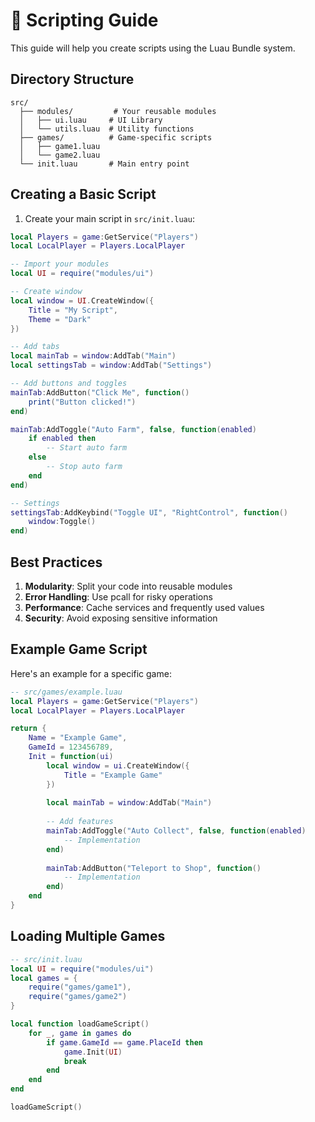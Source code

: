 # 🚀 Scripting Guide

This guide will help you create scripts using the Luau Bundle system.

## Directory Structure

```
src/
  ├── modules/         # Your reusable modules
  │   ├── ui.luau     # UI Library
  │   └── utils.luau  # Utility functions
  ├── games/          # Game-specific scripts
  │   ├── game1.luau
  │   └── game2.luau
  └── init.luau       # Main entry point
```

## Creating a Basic Script

1. Create your main script in `src/init.luau`:

```lua
local Players = game:GetService("Players")
local LocalPlayer = Players.LocalPlayer

-- Import your modules
local UI = require("modules/ui")

-- Create window
local window = UI.CreateWindow({
    Title = "My Script",
    Theme = "Dark"
})

-- Add tabs
local mainTab = window:AddTab("Main")
local settingsTab = window:AddTab("Settings")

-- Add buttons and toggles
mainTab:AddButton("Click Me", function()
    print("Button clicked!")
end)

mainTab:AddToggle("Auto Farm", false, function(enabled)
    if enabled then
        -- Start auto farm
    else
        -- Stop auto farm
    end
end)

-- Settings
settingsTab:AddKeybind("Toggle UI", "RightControl", function()
    window:Toggle()
end)
```

## Best Practices

1. **Modularity**: Split your code into reusable modules
2. **Error Handling**: Use pcall for risky operations
3. **Performance**: Cache services and frequently used values
4. **Security**: Avoid exposing sensitive information

## Example Game Script

Here's an example for a specific game:

```lua
-- src/games/example.luau
local Players = game:GetService("Players")
local LocalPlayer = Players.LocalPlayer

return {
    Name = "Example Game",
    GameId = 123456789,
    Init = function(ui)
        local window = ui.CreateWindow({
            Title = "Example Game"
        })
        
        local mainTab = window:AddTab("Main")
        
        -- Add features
        mainTab:AddToggle("Auto Collect", false, function(enabled)
            -- Implementation
        end)
        
        mainTab:AddButton("Teleport to Shop", function()
            -- Implementation
        end)
    end
}
```

## Loading Multiple Games

```lua
-- src/init.luau
local UI = require("modules/ui")
local games = {
    require("games/game1"),
    require("games/game2")
}

local function loadGameScript()
    for _, game in games do
        if game.GameId == game.PlaceId then
            game.Init(UI)
            break
        end
    end
end

loadGameScript()
```
